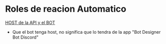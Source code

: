# Roles de reacion Automatico

[HOST de la API y el BOT]()
- Que el bot tenga host, no significa que lo tendra de la app "Bot Designer Bot Discord"
